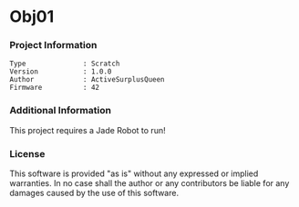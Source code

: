 Obj01
================



### Project Information
```
Type              : Scratch
Version           : 1.0.0
Author            : ActiveSurplusQueen
Firmware          : 42
```

### Additional Information
This project requires a Jade Robot to run!

### License
This software is provided "as is" without any expressed or implied warranties.  In no case shall the author or any contributors be liable for any damages caused by the use of this software.

